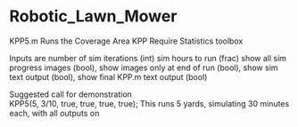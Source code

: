 ﻿# Robotic_Lawn_Mower 

 KPP5.m Runs the Coverage Area KPP 
 Require Statistics toolbox

Inputs are 
 number of sim iterations (int)
 sim hours to run (frac) 
 show all sim progress images (bool), 
 show images only at end of run (bool), 
 show sim text output (bool), 
 show final KPP.m text output (bool) 

Suggested call for demonstration  
KPP5(5, 3/10, true, true, true, true); 
This runs 5 yards, simulating 30 minutes each, with all outputs on 

